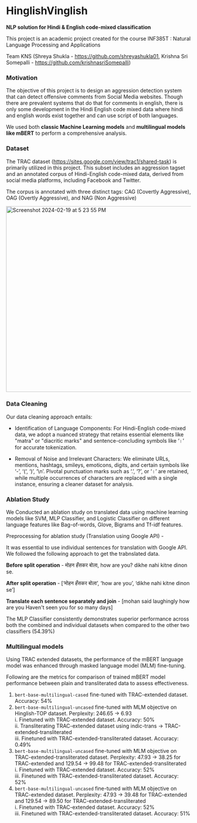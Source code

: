 # HinglishVinglish 
**NLP solution for Hindi & English code-mixed classification**

This project is an academic project created for the course INF385T : Natural Language Processing and Applications

Team KNS (Shreya Shukla - https://github.com/shreyashukla01, Krishna Sri Somepalli - https://github.com/krishnasriSomepalli)

### Motivation
The objective of this project is to design an aggression detection system that can detect offensive comments from Social Media websites. Though there are prevalent systems that do that for comments in english, there is only some development in the Hindi English code mixed data where hindi and english words exist together and can use script of both languages.

We used both **classic Machine Learning models** and **multilingual models like mBERT** to perform a comprehensive analysis.

### Dataset 
The TRAC dataset (https://sites.google.com/view/trac1/shared-task) is primarily utilized in this project. This subset includes an aggression tagset and an annotated corpus of Hindi-English code-mixed data, derived from social media platforms, including Facebook and Twitter.

The corpus is annotated with three distinct tags: CAG (Covertly Aggressive), OAG (Overtly Aggressive), and NAG (Non Aggressive)

<img width="505" alt="Screenshot 2024-02-19 at 5 23 55 PM" src="https://github.com/shreyashukla01/HinglishVinglish/assets/30028998/254181bb-c1f2-4f5c-bdb8-4b8db6616df0">

### Data Cleaning
Our data cleaning approach entails: 

- Identification of Language Components: For Hindi-English code-mixed data, we adopt a nuanced strategy that retains essential elements like "matra" or "diacritic marks" and sentence-concluding symbols like ‘।’ for accurate tokenization. 

- Removal of Noise and Irrelevant Characters: We eliminate URLs, mentions, hashtags, smileys, emoticons, digits, and certain symbols like ‘-’, ‘(‘, ‘)’, ‘\n’. Pivotal punctuation marks such as ‘.’, ‘?’, or ‘।’ are retained, while multiple occurrences of characters are replaced with a single instance, ensuring a cleaner dataset for analysis.


### Ablation Study
We Conducted an ablation study on translated data using machine learning models like SVM, MLP Classifier, and Logistic Classifier on different language features like Bag-of-words, Glove, Bigrams and Tf-idf features.

Preprocessing for ablation study (Translation using Google API) -

It was essential to use individual sentences for translation with Google API. We followed the following approach to get the trabnslated data.

**Before split operation** -
मोहन हँसकर बोला, how are you? dikhe nahi kitne dinon se.

**After split operation** -
[‘मोहन हँसकर बोला’, ‘how are you’, ‘dikhe nahi kitne dinon se’]

**Translate each sentence separately and join** -
[mohan said laughingly how are you Haven't seen you for so many days]

The MLP Classifier consistently demonstrates superior performance across both the combined and individual datasets when compared to the other two classifiers (54.39%)

### Multilingual models

Using TRAC extended datasets, the performance of the mBERT language model was enhanced through masked language model (MLM) fine-tuning.

Following are the metrics for comparison of trained mBERT model performance between plain and transliterated data to assess effectiveness.

1. `bert-base-multilingual-cased` fine-tuned with TRAC-extended dataset. Accuracy: 54%
2. `bert-base-multilingual-uncased` fine-tuned with MLM objective on Hinglish-TOP dataset. Perplexity: 246.65 -> 6.93  
  i. Finetuned with TRAC-extended dataset. Accuracy: 50%  
  ii. Transliterating TRAC-extended dataset using indic-trans -> TRAC-extended-transliterated  
  iii. Finetuned with TRAC-extended-transliterated dataset. Accuracy: 0.49%  
3. `bert-base-multilingual-uncased` fine-tuned with MLM objective on TRAC-extended-transliterated dataset. Perplexity: 47.93 -> 38.25 for TRAC-extended and 129.54 -> 99.48 for TRAC-extended-transliterated  
  i. Finetuned with TRAC-extended dataset. Accuracy: 52%  
  iii. Finetuned with TRAC-extended-transliterated dataset. Accuracy: 52%  
4. `bert-base-multilingual-uncased` fine-tuned with MLM objective on TRAC-extended dataset. Perplexity: 47.93 -> 39.48 for TRAC-extended and 129.54 -> 89.50 for TRAC-extended-transliterated  
  i. Finetuned with TRAC-extended dataset. Accuracy: 52%  
  iii. Finetuned with TRAC-extended-transliterated dataset. Accuracy: 51%
